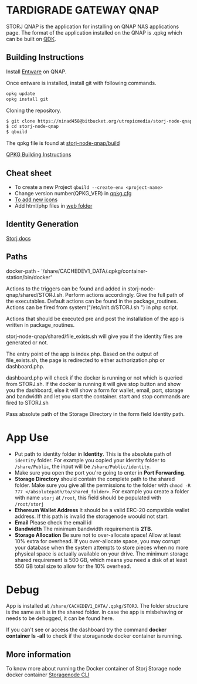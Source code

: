 # TARDIGRADE GATEWAY QNAP

STORJ QNAP is the application for installing on QNAP NAS applications page. The format of the application installed on the QNAP is .qpkg which can be built on [QDK](https://github.com/qnap-dev/QDK#installation).

## Building Instructions

Install [Entware](https://www.qnapclub.eu/en/qpkg/556) on QNAP.

Once entware is installed, install git with following commands.
```sh
opkg update
opkg install git
```

Cloning the repository.

```bash
$ git clone https://ninad458@bitbucket.org/utropicmedia/storj-node-qnap.git
$ cd storj-node-qnap
$ qbuild
```
The qpkg file is found at [storj-node-qnap/build](storj-node-qnap/build)

[QPKG Building Instructions](https://edhongcy.gitbooks.io/qdk-quick-start-guide/content/build-your-own-qpkg.html)

## Cheat sheet
- To create a new Project `qbuild --create-env <project-name>`
- Change version number(QPKG_VER) in [qpkg.cfg](qpkg.cfg)
- [To add new icons](https://github.com/qnap-dev/QDK#how-to-add-icons-in-qpkg)
- Add html/php files in [web folder](shared/web)

## Identity Generation
[Storj docs](https://documentation.storj.io/dependencies/identity)



## Paths
docker-path - '/share/CACHEDEV1_DATA/.qpkg/container-station/bin/docker'

Actions to the triggers can be found and added in storj-node-qnap/shared/STORJ.sh.
Perform actions accordingly. Give the full path of the executables.
Default actions can be found in the package_routines.
Actions can be fired from system("/etc/init.d/STORJ.sh <your-command>") in php script.

Actions that should be executed pre and post the installation of the app is written in package_routines.

storj-node-qnap/shared/file_exists.sh will give you if the identity files are generated or not. 

The entry point of the app is index.php. Based on the output of file_exists.sh, the page is redirected to either authorization.php or dashboard.php.

dashboard.php will check if the docker is running or not which is queried from STORJ.sh. If the docker is running it will give stop button and show you the dashboard, else it will show a form for wallet, email, port, storage and bandwidth and let you start the container.
start and stop commands are fired to STORJ.sh

Pass absolute path of the Storage Directory in the form field Identity path.

# App Use
- Put path to identity folder in **Identity**. This is the absolute path of `identity` folder. For example you copied your identity folder to `/share/Public`, the input will be `/share/Public/identity`.
- Make sure you open the port you're going to enter in **Port Forwarding**.
- **Storage Directory** should contain the complete path to the shared folder. Make sure you give all the permissions to the folder with `chmod -R 777 </absolutepath/to/shared_folder>`. For example you create a folder with name `storj` at `/root`, this field should be populated with `/root/storj`
- **Ethereum Wallet Address** It should be a valid ERC-20 compatible wallet address. If this path is invalid the storagenode woould not start.
- **Email** Please check the email id
- **Bandwidth** The minimum bandwidth requirement is **2TB**.
- **Storage Allocation** Be sure not to over-allocate space! Allow at least 10% extra for overhead. If you over-allocate space, you may corrupt your database when the system attempts to store pieces when no more physical space is actually available on your drive. The minimum storage shared requirement is 500 GB, which means you need a disk of at least 550 GB total size to allow for the 10% overhead.

# Debug
App is installed at `/share/CACHEDEV1_DATA/.qpkg/STORJ`. The folder structure is the same as it is in the shared folder. In case the app is misbehaving or needs to be debugged, it can be found here.

If you can't see or access the dashboard try the command **docker container ls -all** to check if the storaganode docker container is running.

## More information
To know more about running the Docker container of Storj Storage node docker container [Storagenode CLI](https://documentation.storj.io/setup/cli/storage-node)